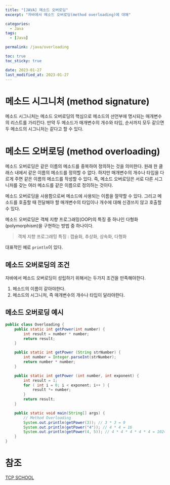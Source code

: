 ```yaml
---
title: "[JAVA] 메소드 오버로딩"
excerpt: "자바에서 메소드 오버로딩(method overloading)에 대해"

categories:
  - Java
tags:
  - [Java]

permalink: /java/overloading

toc: true
toc_sticky: true

date: 2023-01-27
last_modified_at: 2023-01-27
---
```


# 메소드 시그니처 (method signature)

메소드 시그니처는 메소드 오버로딩의 핵심으로 메소드의 선언부에 명시되는 매개변수의 리스트를 가리킨다. 
만약 두 메소드가 매개변수의 개수와 타입, 순서까지 모두 같으면 두 메소드의 시그니처는 같다고 할 수 있다.

# 메소드 오버로딩 (method overloading)

메소드 오버로딩은 같은 이름의 메소드를 중복하여 정의하는 것을 의미한다. 원래 한 클래스 내에서 같은 이름의 메소드를 정의할 수 없다. 하지만 매개변수의 개수나 타입을 다르게 주면 같은 이름의 메소드를 작성할 수 있다.
즉, 메소드 오버로딩은 서로 다른 시그니처를 갖는 여러 메소드를 같은 이름으로 정의하는 것이다.

메소드 오버로딩을 사용함으로써 메소드에 사용되는 이름을 절약할 수 있다. 그리고 메소드를 호출할 때 전달해야 할 매개변수의 타입이나 개수에 대해 신경쓰지 않고 호출할 수 있다.

메소드 오버로딩은 객체 지향 프로그래밍(OOP)의 특징 중 하나인 다형화(polymorphism)을 구현하는 방법 중 하나이다.
> 객체 지향 프로그래밍 특징 : 캡슐화, 추상화, 상속화, 다형화

대표적인 예로 `println`이 있다.

## 메소드 오버로딩의 조건

자바에서 메소드 오버로딩이 성립하기 위해서는 두가지 조건을 만족해야한다.

1. 메소드의 이름이 같아야한다.
2. 메소드의 시그니처, 즉 매개변수의 개수나 타입이 달라야한다.

## 메소드 오버로딩 예시

```java
public class Overloading {
    public static int getPower(int number) {
        int result = number * number;
        return result;
    }

    public static int getPower (String strNumber) {
        int number = Integer.parseInt(strNumber);
        return number * number;
    }

    public static int getPower (int number, int exponent) {
        int result = 1;
        for ( int i = 0; i < exponent; i++ ) {
            result *= number;
        }
        return result;
    }

    public static void main(String[] args) {
        // Method Overloading
        System.out.println(getPower(3)); // 3 * 3 = 9
        System.out.println(getPower("4")); // 4 * 4 = 16
        System.out.println(getPower(4, 5)); // 4 * 4 * 4 * 4 * 4 = 1024
    }
}
```

# 참조

[TCP SCHOOL](http://www.tcpschool.com/java/java_usingMethod_overloading)